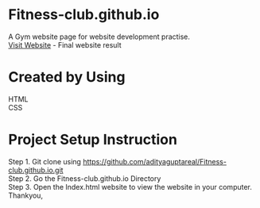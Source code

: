# Fitness-club.github.io
A Gym website page for website development practise.<br>
<a href="https://adityaguptareal.github.io/Fitness-club.github.io/">Visit Website</a> - Final website result<br>
# Created by Using
HTML<br>
CSS<br>
# Project Setup Instruction
Step 1. Git clone using https://github.com/adityaguptareal/Fitness-club.github.io.git <br>
Step 2. Go the  Fitness-club.github.io Directory <br>
Step 3. Open the Index.html website to view the website in your computer.<br>
Thankyou,
